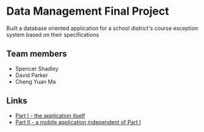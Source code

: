 # Data Management Final Project

Built a database oriented application for a school district's course exception system based on their specifications

## Team members

 - Spencer Shadley
 - David Parker
 - Cheng Yuan Ma
 
## Links

 - [Part I - the application itself](https://apex.oracle.com/pls/apex/f?p=63664:1:6343134619439)
 - [Part II - a mobile application independent of Part I](https://apex.oracle.com/pls/apex/f?p=99838:5:114395627829787)
